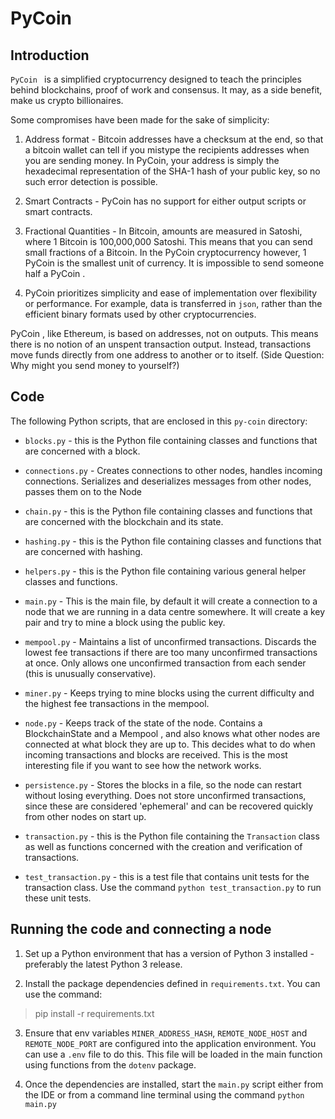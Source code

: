 # PyCoin

## Introduction

`PyCoin ` is a simplified cryptocurrency designed to teach the principles behind blockchains, proof of work and
consensus. It may, as a side benefit, make us crypto billionaires.

Some compromises have been made for the sake of simplicity:

1. Address format - Bitcoin addresses have a checksum at the end, so that a bitcoin wallet can  tell if you mistype 
   the recipients addresses when you are sending money. In PyCoin, your address is simply the hexadecimal 
   representation of the SHA-1 hash of your public key, so no such error detection is possible.
   
2. Smart Contracts - PyCoin has no support for either output scripts or smart contracts. 

3. Fractional Quantities - In Bitcoin, amounts are measured in Satoshi, where 1 Bitcoin is 100,000,000 Satoshi. 
   This means that you can send small fractions of a Bitcoin. In the PyCoin cryptocurrency however, 1 PyCoin is 
   the smallest unit of currency. It is impossible to send someone half a PyCoin .

4. PyCoin prioritizes simplicity and ease of implementation over flexibility or performance. For example, data is 
   transferred in `json`, rather than the efficient binary formats used by other cryptocurrencies.

PyCoin , like Ethereum, is based on addresses, not on outputs. This means there is no notion of
an unspent transaction output. Instead, transactions move funds directly from one address to
another or to itself. (Side Question: Why might you send money to yourself?)

## Code
The following Python scripts, that are enclosed in this `py-coin` directory:

- `blocks.py` - this is the Python file containing classes and functions that are concerned with a block.

- `connections.py` - Creates connections to other nodes, handles incoming connections.
  Serializes and deserializes messages from other nodes, passes them on to the Node
  
- `chain.py` - this is the Python file containing classes and functions that are concerned with the blockchain and
  its state.
  
- `hashing.py` - this is the Python file containing classes and functions that are concerned with hashing.

- `helpers.py` - this is the Python file containing various general helper classes and functions.

- `main.py` - This is the main file, by default it will create a connection to a node that we are running in a 
  data centre somewhere. It will create a key pair and try to mine a block using the public key.
  
- `mempool.py` - Maintains a list of unconfirmed transactions. Discards the lowest fee transactions if there are too 
  many unconfirmed transactions at once. Only allows one unconfirmed transaction from each sender (this is unusually 
  conservative).

- `miner.py` - Keeps trying to mine blocks using the current difficulty and the highest fee transactions in the mempool.

- `node.py` - Keeps track of the state of the node. Contains a BlockchainState and a Mempool , and also knows what other
  nodes are connected at what block they are up to. This decides what to do when incoming transactions and blocks are 
  received. This is the most interesting file if you want to see how the network works.

- `persistence.py` - Stores the blocks in a file, so the node can restart without losing everything. Does not store 
  unconfirmed transactions, since these are considered 'ephemeral' and can be recovered quickly from other nodes on 
  start up.

- `transaction.py` - this is the Python file containing the `Transaction` class as well as functions concerned with the
  creation and verification of transactions.

- `test_transaction.py` - this is a test file that contains unit tests for the transaction class.
  Use the command `python test_transaction.py` to run these unit tests.
  
## Running the code and connecting a node
1. Set up a Python environment that has a version of Python 3 installed - preferably the latest Python 3 release.
   
2. Install the package dependencies defined in `requirements.txt`. You can use the command:
> pip install -r requirements.txt

3. Ensure that env variables `MINER_ADDRESS_HASH`, `REMOTE_NODE_HOST` and `REMOTE_NODE_PORT` are configured into the
application environment. You can use a `.env` file to do this. This file will be loaded in the main function using 
functions from the `dotenv` package.

4. Once the dependencies are installed, start the `main.py` script either from the IDE or from a command line terminal
using the command `python main.py`
